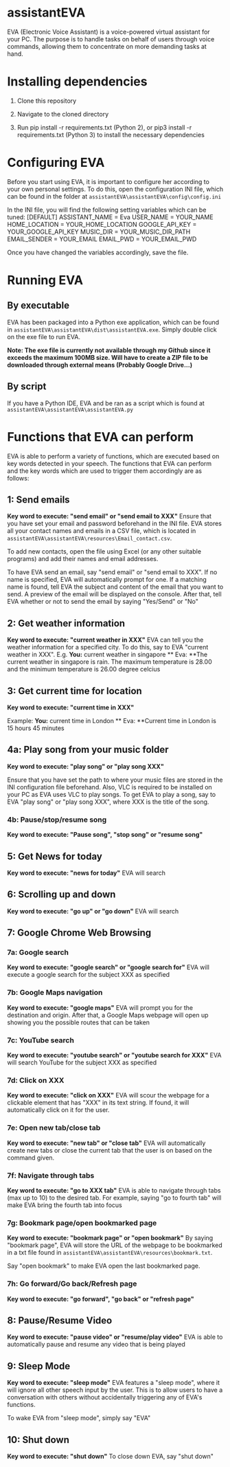 # assistantEVA
EVA (Electronic Voice Assistant) is a voice-powered virtual assistant for your PC. The purpose is to handle tasks on behalf of users through voice commands, allowing them to concentrate on more demanding tasks at hand.

# Installing dependencies
1. Clone this repository

2. Navigate to the cloned directory

3. Run pip install -r requirements.txt (Python 2), or pip3 install -r requirements.txt (Python 3) to install the necessary dependencies

# Configuring EVA
Before you start using EVA, it is important to configure her according to your own personal settings. To do this, open the configuration INI file, which can be found in the folder at `assistantEVA\assistantEVA\config\config.ini`

In the INI file, you will find the following setting variables which can be tuned:
    [DEFAULT]
    ASSISTANT_NAME = Eva
    USER_NAME = YOUR_NAME
    HOME_LOCATION = YOUR_HOME_LOCATION
    GOOGLE_API_KEY = YOUR_GOOGLE_API_KEY
    MUSIC_DIR = YOUR_MUSIC_DIR_PATH
    EMAIL_SENDER = YOUR_EMAIL
    EMAIL_PWD = YOUR_EMAIL_PWD

Once you have changed the variables accordingly, save the file.

# Running EVA
## By executable
EVA has been packaged into a Python exe application, which can be found in `assistantEVA\assistantEVA\dist\assistantEVA.exe`. Simply double click on the exe file to run EVA. 

**Note: The exe file is currently not available through my Github since it exceeds the maximum 100MB size. Will have to create a ZIP file to be downloaded through external means (Probably Google Drive...)**

## By script
If you have a Python IDE, EVA and be ran as a script which is found at `assistantEVA\assistantEVA\assistantEVA.py`

# Functions that EVA can perform
EVA is able to perform a variety of functions, which are executed based on key words detected in your speech. The functions that EVA can perform and the key words which are used to trigger them accordingly are as follows:

## 1: Send emails
**Key word to execute: "send email" or "send email to XXX"**
Ensure that you have set your email and password beforehand in the INI file. EVA stores all your contact names and emails in a CSV file, which is located in `assistantEVA\assistantEVA\resources\Email_contact.csv`. 

To add new contacts, open the file using Excel (or any other suitable programs) and add their names and email addresses.

To have EVA send an email, say "send email" or "send email to XXX". If no name is specified, EVA will automatically prompt for one. If a matching name is found, tell EVA the subject and content of the email that you want to send. A preview of the email will be displayed on the console. After that, tell EVA whether or not to send the email by saying "Yes/Send" or "No"

## 2: Get weather information
**Key word to execute:  "current weather in XXX"**
EVA can tell you the weather information for a specified city. To do this, say to EVA "current weather in XXX". E.g.
  **You:** current weather in singapore
** Eva: **The current weather in singapore is rain. The maximum temperature is 28.00
and the minimum temperature is 26.00 degree celcius

## 3: Get current time for location
**Key word to execute: "current time in XXX"**

Example:
  **You:** current time in London
** Eva: **Current time in London is 15 hours 45 minutes

## 4a: Play song from your music folder
**Key word to execute: "play song" or "play song XXX"**

Ensure that you have set the path to where your music files are stored in the INI configuration file beforehand. Also, VLC is required to be installed on your PC as EVA uses VLC to play songs. To get EVA to play a song, say to EVA "play song" or "play song XXX", where XXX is the title of the song.

### 4b: Pause/stop/resume song
**Key word to execute: "Pause song", "stop song" or "resume song"**

## 5: Get News for today
**Key word to execute: "news for today"**
EVA will search

## 6: Scrolling up and down
**Key word to execute: "go up" or "go down"**
EVA will search

## 7: Google Chrome Web Browsing

### 7a: Google search
**Key word to execute: "google search" or "google search for"**
EVA will execute a google search for the subject XXX as specified

### 7b: Google Maps navigation
**Key word to execute: "google maps"**
EVA will prompt you for the destination and origin. After that, a Google Maps webpage will open up showing you the possible routes that can be taken

### 7c: YouTube search
**Key word to execute: "youtube search" or "youtube search for XXX"**
EVA will search YouTube for the subject XXX as specified

### 7d: Click on XXX
**Key word to execute: "click on XXX"**
EVA will scour the webpage for a clickable element that has "XXX" in its text string. If found, it will automatically click on it for the user.

### 7e: Open new tab/close tab
**Key word to execute: "new tab" or "close tab"**
EVA will automatically create new tabs or close the current tab that the user is on based on the command given.

### 7f: Navigate through tabs
**Key word to execute: "go to XXX tab"**
EVA is able to navigate through tabs (max up to 10) to the desired tab. For example, saying "go to fourth tab" will make EVA bring the fourth tab into focus

### 7g: Bookmark page/open bookmarked page
**Key word to execute: "bookmark page" or "open bookmark"**
By saying "bookmark page", EVA will store the URL of the webpage to be bookmarked in a txt file found in `assistantEVA\assistantEVA\resources\bookmark.txt`. 

Say "open bookmark" to make EVA open the last bookmarked page.

### 7h: Go forward/Go back/Refresh page
**Key word to execute: "go forward", "go back" or "refresh page"**

## 8: Pause/Resume Video
**Key word to execute: "pause video" or "resume/play video"**
EVA is able to automatically pause and resume any video that is being played

## 9: Sleep Mode
**Key word to execute: "sleep mode"**
EVA features a "sleep mode", where it will ignore all other speech input by the user. This is to allow users to have a conversation with others without accidentally triggering any of EVA's functions.

To wake EVA from "sleep mode", simply say "EVA"

## 10: Shut down
**Key word to execute: "shut down"**
To close down EVA, say "shut down"
